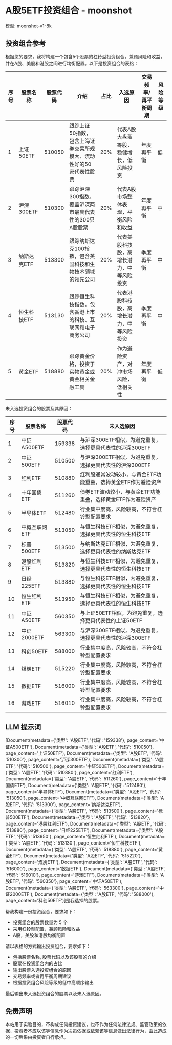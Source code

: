 # A股5ETF投资组合 - moonshot

模型: moonshot-v1-8k

## 投资组合参考

根据您的要求，我将构建一个包含5个股票的杠铃型投资组合，兼顾风险和收益，并在A股、美股和港股之间进行均衡配置。以下是投资组合的表格：

| 序号 | 股票名称       | 股票代码 | 介绍                                                         | 占比 | 入选原因                                                         | 交易频率/再平衡周期 | 风险等级 |
|------|--------------|--------|------------------------------------------------------------|------|--------------------------------------------------------------|----------------|--------|
| 1    | 上证50ETF     | 510050  | 跟踪上证50指数，包含上海证券交易所规模大、流动性好的50家代表性股票 | 20%  | 代表A股大盘蓝筹股，稳健增长，低风险投资                         | 年度再平衡       | 低      |
| 2    | 沪深300ETF    | 510300  | 跟踪沪深300指数，覆盖沪深两市最具代表性的300只A股股票             | 20%  | 代表A股市场整体表现，平衡风险和收益                               | 年度再平衡       | 中      |
| 3    | 纳斯达克ETF   | 513300  | 跟踪纳斯达克100指数，包含美国科技和生物技术领域的领先公司           | 20%  | 代表美股科技股，高增长潜力，中等风险投资                         | 季度再平衡       | 中      |
| 4    | 恒生科技ETF   | 513130  | 跟踪恒生科技指数，包含香港上市的科技、互联网和电子商务公司         | 20%  | 代表港股科技股，高增长潜力，中等风险投资                         | 季度再平衡       | 中      |
| 5    | 黄金ETF       | 518880  | 跟踪黄金价格，投资于实物黄金或黄金相关金融工具                     | 20%  | 作为避险资产，对冲市场风险，低相关性                            | 年度再平衡       | 低      |

未入选投资组合的股票及其原因：

| 序号 | 股票名称       | 股票代码 | 未入选原因                                                         |
|------|--------------|--------|--------------------------------------------------------------|
| 1    | 中证A500ETF   | 159338  | 与沪深300ETF相似，为避免重复，选择更具代表性的沪深300ETF           |
| 2    | 中证500ETF    | 510500  | 与沪深300ETF相似，为避免重复，选择更具代表性的沪深300ETF           |
| 3    | 红利ETF       | 510880  | 红利股通常波动较小，与黄金ETF功能重叠，选择黄金ETF作为避险资产     |
| 4    | 十年国债ETF   | 511260  | 债券ETF波动较小，与黄金ETF功能重叠，选择黄金ETF作为避险资产         |
| 5    | 半导体ETF     | 512480  | 行业集中度高，风险较高，不符合杠铃型配置要求                         |
| 6    | 中概互联网ETF | 513050  | 与恒生科技ETF相似，为避免重复，选择更具代表性的恒生科技ETF           |
| 7    | 标普500ETF    | 513500  | 与纳斯达克ETF相似，为避免重复，选择更具代表性的纳斯达克ETF           |
| 8    | 港股红利ETF   | 513820  | 与恒生科技ETF相似，为避免重复，选择更具代表性的恒生科技ETF           |
| 9    | 日经225ETF    | 513880  | 与恒生科技ETF相似，为避免重复，选择更具代表性的恒生科技ETF           |
| 10   | 恒生红利ETF   | 513950  | 与恒生科技ETF相似，为避免重复，选择更具代表性的恒生科技ETF           |
| 11   | 中证A50ETF    | 560350  | 与上证50ETF相似，为避免重复，选择更具代表性的上证50ETF               |
| 12   | 中证2000ETF   | 563300  | 与沪深300ETF相似，为避免重复，选择更具代表性的沪深300ETF             |
| 13   | 科创50ETF    | 588000  | 行业集中度高，风险较高，不符合杠铃型配置要求                         |
| 14   | 煤炭ETF       | 515220  | 行业集中度高，风险较高，不符合杠铃型配置要求                         |
| 15   | 数据ETF      | 516000  | 行业集中度高，风险较高，不符合杠铃型配置要求                         |
| 16   | 游戏ETF       | 516010  | 行业集中度高，风险较高，不符合杠铃型配置要求                         |



## LLM 提示词

[Document(metadata={'类型': 'A股ETF', '代码': '159338'}, page_content='中证A500ETF'), Document(metadata={'类型': 'A股ETF', '代码': '510050'}, page_content='上证50ETF'), Document(metadata={'类型': 'A股ETF', '代码': '510300'}, page_content='沪深300ETF'), Document(metadata={'类型': 'A股ETF', '代码': '510500'}, page_content='中证500ETF'), Document(metadata={'类型': 'A股ETF', '代码': '510880'}, page_content='红利ETF'), Document(metadata={'类型': 'A股ETF', '代码': '511260'}, page_content='十年国债ETF'), Document(metadata={'类型': 'A股ETF', '代码': '512480'}, page_content='半导体ETF'), Document(metadata={'类型': 'A股ETF', '代码': '513050'}, page_content='中概互联网ETF'), Document(metadata={'类型': 'A股ETF', '代码': '513300'}, page_content='纳斯达克ETF'), Document(metadata={'类型': 'A股ETF', '代码': '513500'}, page_content='标普500ETF'), Document(metadata={'类型': 'A股ETF', '代码': '513820'}, page_content='港股红利ETF'), Document(metadata={'类型': 'A股ETF', '代码': '513880'}, page_content='日经225ETF'), Document(metadata={'类型': 'A股ETF', '代码': '513950'}, page_content='恒生红利ETF'), Document(metadata={'类型': 'A股ETF', '代码': '513130'}, page_content='恒生科技ETF'), Document(metadata={'类型': 'A股ETF', '代码': '518880'}, page_content='黄金ETF'), Document(metadata={'类型': 'A股ETF', '代码': '515220'}, page_content='煤炭ETF'), Document(metadata={'类型': 'A股ETF', '代码': '516000'}, page_content='数据ETF'), Document(metadata={'类型': 'A股ETF', '代码': '516010'}, page_content='游戏ETF'), Document(metadata={'类型': 'A股ETF', '代码': '560350'}, page_content='中证A50ETF'), Document(metadata={'类型': 'A股ETF', '代码': '563300'}, page_content='中证2000ETF'), Document(metadata={'类型': 'A股ETF', '代码': '588000'}, page_content='科创50ETF')]是我选择的股票。

帮我构建一份投资组合，要求如下：

- 投资组合的股票数量为 5 个
- 采用杠铃型配置，兼顾风险和收益
- A股，美股和港股均衡配置

请以表格的方式输出投资组合，要求如下：

- 包括股票名称, 股票代码以及该股票的介绍
- 股票在投资组合内的占比
- 输出股票入选投资组合的原因
- 交易频率或者再平衡周期建议
- 根据投资组合风险等级的低中高顺序输出

最后输出未入选投资组合的股票以及未入选原因。


## 免责声明

本站用于实验目的，不构成任何投资建议，也不作为任何法律法规、监管政策的依据，投资者不应以该等信息作为决策依据或依赖该等信息做出法律行为，由此造成的一切后果由投资者自行承担。

